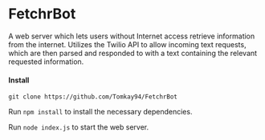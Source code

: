 # FetchrBot

A web server which lets users without Internet access retrieve information from the internet. Utilizes the Twilio API to allow incoming text requests, which are then parsed and responded to with a text containing the relevant requested information.

#### Install
`git clone https://github.com/Tomkay94/FetchrBot`

Run `npm install` to install the necessary dependencies.

Run `node index.js` to start the web server.
